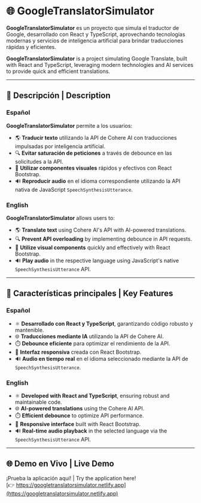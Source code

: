 # 🌐 GoogleTranslatorSimulator

**GoogleTranslatorSimulator** es un proyecto que simula el traductor de Google, desarrollado con React y TypeScript, aprovechando tecnologías modernas y servicios de inteligencia artificial para brindar traducciones rápidas y eficientes.

**GoogleTranslatorSimulator** is a project simulating Google Translate, built with React and TypeScript, leveraging modern technologies and AI services to provide quick and efficient translations.

---

## 🚀 Descripción | Description

### Español
**GoogleTranslatorSimulator** permite a los usuarios:
- 🌎 **Traducir texto** utilizando la API de Cohere AI con traducciones impulsadas por inteligencia artificial.
- 🔍 **Evitar saturación de peticiones** a través de debounce en las solicitudes a la API.
- 🎨 **Utilizar componentes visuales** rápidos y efectivos con React Bootstrap.
- 🔊 **Reproducir audio** en el idioma correspondiente utilizando la API nativa de JavaScript `SpeechSynthesisUtterance`.

### English
**GoogleTranslatorSimulator** allows users to:
- 🌎 **Translate text** using Cohere AI's API with AI-powered translations.
- 🔍 **Prevent API overloading** by implementing debounce in API requests.
- 🎨 **Utilize visual components** quickly and effectively with React Bootstrap.
- 🔊 **Play audio** in the respective language using JavaScript's native `SpeechSynthesisUtterance` API.

---

## 🎯 Características principales | Key Features

### Español
- ⚛️ **Desarrollado con React y TypeScript**, garantizando código robusto y mantenible.
- 🌐 **Traducciones mediante IA** utilizando la API de Cohere AI.
- ⏱️ **Debounce eficiente** para optimizar el rendimiento de la API.
- 🎨 **Interfaz responsiva** creada con React Bootstrap.
- 🔊 **Audio en tiempo real** en el idioma seleccionado mediante la API de `SpeechSynthesisUtterance`.

### English
- ⚛️ **Developed with React and TypeScript**, ensuring robust and maintainable code.
- 🌐 **AI-powered translations** using the Cohere AI API.
- ⏱️ **Efficient debounce** to optimize API performance.
- 🎨 **Responsive interface** built with React Bootstrap.
- 🔊 **Real-time audio playback** in the selected language via the `SpeechSynthesisUtterance` API.

---

## 🌐 Demo en Vivo | Live Demo

¡Prueba la aplicación aquí! | Try the application here!  
[👉 https://googletranslatorsimulator.netlify.app](https://googletranslatorsimulator.netlify.app)
